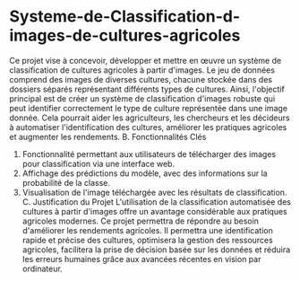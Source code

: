 # Systeme-de-Classification-d-images-de-cultures-agricoles
Ce projet vise à concevoir, développer et mettre en œuvre un système de classification de cultures
agricoles à partir d'images. Le jeu de données comprend des images de diverses cultures, chacune
stockée dans des dossiers séparés représentant différents types de cultures. Ainsi, l'objectif principal
est de créer un système de classification d'images robuste qui peut identifier correctement le type de
culture représentée dans une image donnée. Cela pourrait aider les agriculteurs, les chercheurs et les
décideurs à automatiser l'identification des cultures, améliorer les pratiques agricoles et augmenter
les rendements.
B. Fonctionnalités Clés
1. Fonctionnalité permettant aux utilisateurs de télécharger des images pour
classification via une interface web.
2. Affichage des prédictions du modèle, avec des informations sur la probabilité de la
classe.
3. Visualisation de l'image téléchargée avec les résultats de classification.
C. Justification du Projet
L'utilisation de la classification automatisée des cultures à partir d'images offre un avantage
considérable aux pratiques agricoles modernes. Ce projet permettra de répondre au besoin
d'améliorer les rendements agricoles. Il permettra une identification rapide et précise des cultures,
optimisera la gestion des ressources agricoles, facilitera la prise de décision basée sur les données et
réduira les erreurs humaines grâce aux avancées récentes en vision par ordinateur.
